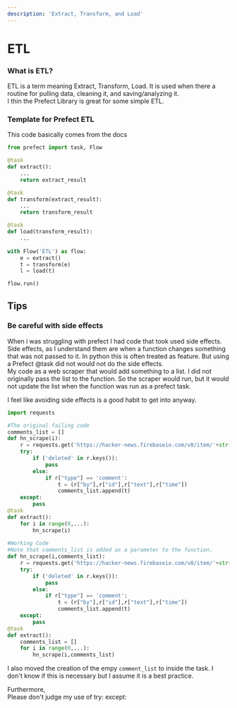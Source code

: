 ```yaml
---
description: 'Extract, Transform, and Load'
---
```


# ETL

### What is ETL?

ETL is a term meaning Extract, Transform, Load. It is used when there a routine for pulling data, cleaning it, and saving/analyzing it.  
I thin the Prefect Library is great for some simple ETL. 

### Template for Prefect ETL

This code basically comes from the docs

```python
from prefect import task, Flow

@task
def extract():
    ...
    return extract_result

@task
def transform(extract_result):
    ...
    return transform_result

@task
def load(transform_result):
    ...
    
with Flow('ETL') as flow:
    e = extract()
    t = transform(e)
    l = load(t)

flow.run()
```

## Tips

### Be careful with side effects

When i was struggling with prefect I had code that took used side effects. Side effects, as I understand them are when a function changes something that was not passed to it. In python this is often treated as feature. But using a Prefect @task did not would not do the side effects.   
My code as a web scraper that would add something to a list. I did not originally pass the list to the function. So the scraper would run, but it would not update the list when the function was run as a prefect task. 

I feel like avoiding side effects is a good habit to get into anyway.

```python
import requests

#The original failing code
comments_list = []
def hn_scrape(i):
    r = requests.get('https://hacker-news.firebaseio.com/v0/item/'+str(i)+'.json').json()
    try:
        if ('deleted' in r.keys()):
            pass
        else:
            if r["type"] == 'comment':
                t = (r["by"],r["id"],r["text"],r["time"])
                comments_list.append(t)
    except:
        pass
@task
def extract():
    for i in range(0,...):
        hn_scrape(i)    
        
#Working Code
#Note that comments_list is added as a parameter to the function.
def hn_scrape(i,comments_list):
    r = requests.get('https://hacker-news.firebaseio.com/v0/item/'+str(i)+'.json').json()
    try:
        if ('deleted' in r.keys()):
            pass
        else:
            if r["type"] == 'comment':
                t = (r["by"],r["id"],r["text"],r["time"])
                comments_list.append(t)
    except:
        pass
@task
def extract():
    comments_list = []
    for i in range(0,...):
        hn_scrape(i,comments_list)

```

I also moved the creation of the empy `comment_list` to inside the task. I don't know if this is necessary but I assume it is a best practice. 

Furthermore,  
Please don't judge my use of try: except:

